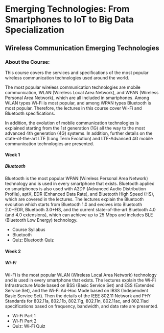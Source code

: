 # Emerging Technologies: From Smartphones to IoT to Big Data Specialization
## Wireless Communication Emerging Technologies
### About the Course:
This course covers the services and specifications of the most popular wireless communication technologies used around the world. 

The most popular wireless communication technologies are mobile communication, WLAN (Wireless Local Area Network), and WPAN (Wireless Personal Area Network), which are all included in smartphones. Among WLAN types Wi-Fi is most popular, and among WPAN types Bluetooth is most popular. Therefore, the lectures in this course cover Wi-Fi and Bluetooth specifications.

In addition, the evolution of mobile communication technologies is explained starting from the 1st generation (1G) all the way to the most advanced 4th generation (4G) systems. In addition, further details on the state-of-the-art LTE (Long Term Evolution) and LTE-Advanced 4G mobile communication technologies are presented.

#### Week 1
##### Bluetooth
Bluetooth is the most popular WPAN (Wireless Personal Area Network) technology and is used in every smartphone that exists. Bluetooth applied on smartphones is also used with A2DP (Advanced Audio Distribution Profile), aptX, EDR (Enhanced Data Rate), and Bluetooth High Speed (HS), which are covered in the lectures. The lectures explain the Bluetooth evolution which starts from Bluetooth 1.0 and evolves into Bluetooth 2.0+EDR, Bluetooth 3.0+HS, and the current state-of-the-art Bluetooth 4.0 (and 4.0 extensions), which can achieve up to 25 Mbps and includes BLE (Bluetooth Low Energy) technology.

- Course Syllabus
- Bluetooth
- Quiz: Bluetooth Quiz

#### Week 2
##### Wi-Fi
Wi-Fi is the most popular WLAN (Wireless Local Area Network) technology and is used in every smartphone that exists. The lectures explain the Wi-Fi Infrastructure Mode based on BSS (Basic Service Set) and ESS (Extended Service Set), and the Wi-Fi Ad-Hoc Mode based on IBSS (Independent Basic Service Set). Then the details of the IEEE 802.11 Network and PHY Standards for 802.11a, 802.11b, 802.11g, 802.11n, 802.11ac, and 802.11ad specifications based on frequency, bandwidth, and data rate are presented.

- Wi-Fi Part 1
- Wi-Fi Part 2
- Quiz: Wi-Fi Quiz